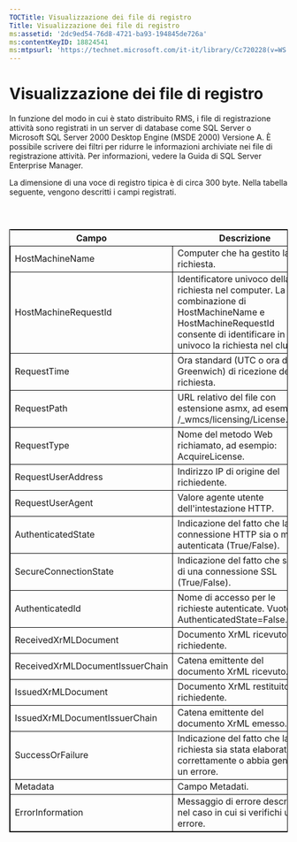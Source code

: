 ```yaml
---
TOCTitle: Visualizzazione dei file di registro
Title: Visualizzazione dei file di registro
ms:assetid: '2dc9ed54-76d8-4721-ba93-194845de726a'
ms:contentKeyID: 18824541
ms:mtpsurl: 'https://technet.microsoft.com/it-it/library/Cc720228(v=WS.10)'
---
```


Visualizzazione dei file di registro
====================================

In funzione del modo in cui è stato distribuito RMS, i file di registrazione attività sono registrati in un server di database come SQL Server o Microsoft SQL Server 2000 Desktop Engine (MSDE 2000) Versione A. È possibile scrivere dei filtri per ridurre le informazioni archiviate nei file di registrazione attività. Per informazioni, vedere la Guida di SQL Server Enterprise Manager.

La dimensione di una voce di registro tipica è di circa 300 byte. Nella tabella seguente, vengono descritti i campi registrati.

###  

 
<table style="border:1px solid black;">
<colgroup>
<col width="50%" />
<col width="50%" />
</colgroup>
<thead>
<tr class="header">
<th>Campo</th>
<th>Descrizione</th>
</tr>
</thead>
<tbody>
<tr class="odd">
<td style="border:1px solid black;">HostMachineName</td>
<td style="border:1px solid black;">Computer che ha gestito la richiesta.</td>
</tr>
<tr class="even">
<td style="border:1px solid black;">HostMachineRequestId</td>
<td style="border:1px solid black;">Identificatore univoco della richiesta nel computer. La combinazione di HostMachineName e HostMachineRequestId consente di identificare in modo univoco la richiesta nel cluster.</td>
</tr>
<tr class="odd">
<td style="border:1px solid black;">RequestTime</td>
<td style="border:1px solid black;">Ora standard (UTC o ora di Greenwich) di ricezione della richiesta.</td>
</tr>
<tr class="even">
<td style="border:1px solid black;">RequestPath</td>
<td style="border:1px solid black;">URL relativo del file con estensione asmx, ad esempio: /_wmcs/licensing/License.asmx.</td>
</tr>
<tr class="odd">
<td style="border:1px solid black;">RequestType</td>
<td style="border:1px solid black;">Nome del metodo Web richiamato, ad esempio: AcquireLicense.</td>
</tr>
<tr class="even">
<td style="border:1px solid black;">RequestUserAddress</td>
<td style="border:1px solid black;">Indirizzo IP di origine del richiedente.</td>
</tr>
<tr class="odd">
<td style="border:1px solid black;">RequestUserAgent</td>
<td style="border:1px solid black;">Valore agente utente dell'intestazione HTTP.</td>
</tr>
<tr class="even">
<td style="border:1px solid black;">AuthenticatedState</td>
<td style="border:1px solid black;">Indicazione del fatto che la connessione HTTP sia o meno autenticata (True/False).</td>
</tr>
<tr class="odd">
<td style="border:1px solid black;">SecureConnectionState</td>
<td style="border:1px solid black;">Indicazione del fatto che si tratti di una connessione SSL (True/False).</td>
</tr>
<tr class="even">
<td style="border:1px solid black;">AuthenticatedId</td>
<td style="border:1px solid black;">Nome di accesso per le richieste autenticate. Vuoto se AuthenticatedState=False.</td>
</tr>
<tr class="odd">
<td style="border:1px solid black;">ReceivedXrMLDocument</td>
<td style="border:1px solid black;">Documento XrML ricevuto dal richiedente.</td>
</tr>
<tr class="even">
<td style="border:1px solid black;">ReceivedXrMLDocumentIssuerChain</td>
<td style="border:1px solid black;">Catena emittente del documento XrML ricevuto.</td>
</tr>
<tr class="odd">
<td style="border:1px solid black;">IssuedXrMLDocument</td>
<td style="border:1px solid black;">Documento XrML restituito al richiedente.</td>
</tr>
<tr class="even">
<td style="border:1px solid black;">IssuedXrMLDocumentIssuerChain</td>
<td style="border:1px solid black;">Catena emittente del documento XrML emesso.</td>
</tr>
<tr class="odd">
<td style="border:1px solid black;">SuccessOrFailure</td>
<td style="border:1px solid black;">Indicazione del fatto che la richiesta sia stata elaborata correttamente o abbia generato un errore.</td>
</tr>
<tr class="even">
<td style="border:1px solid black;">Metadata</td>
<td style="border:1px solid black;">Campo Metadati.</td>
</tr>
<tr class="odd">
<td style="border:1px solid black;">ErrorInformation</td>
<td style="border:1px solid black;">Messaggio di errore descrittivo, nel caso in cui si verifichi un errore.</td>
</tr>
</tbody>
</table>
